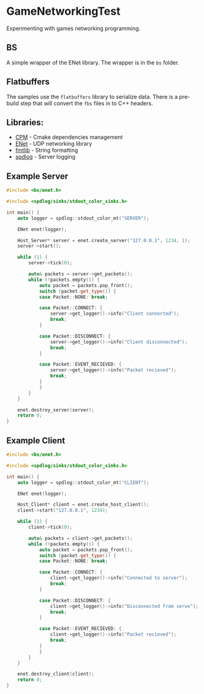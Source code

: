 # GameNetworkingTest
Experimenting with games networking programming.

## BS
A simple wrapper of the ENet library. The wrapper is in the `bs` folder.

## Flatbuffers
The samples use the `flatbuffers` library to serialize data. There is a pre-build step that will convert the `fbs` files in to C++ headers.

## Libraries:
- [CPM](https://github.com/cpm-cmake/CPM.cmake) - Cmake dependencies management
- [ENet](http://enet.bespin.org/index.html) - UDP networking library
- [fmtlib](https://github.com/fmtlib/fmt) - String formatting
- [spdlog](https://github.com/gabime/spdlog) - Server logging


## Example Server
```cpp
#include <bs/enet.h>

#include <spdlog/sinks/stdout_color_sinks.h>

int main() {
	auto logger = spdlog::stdout_color_mt("SERVER");

	ENet enet(logger);

	Host_Server* server = enet.create_server("127.0.0.1", 1234, 1);
	server->start();

	while (1) {
		server->tick(0);

		auto& packets = server->get_packets();
		while (!packets.empty()) {
			auto packet = packets.pop_front();
			switch (packet.get_type()) {
			case Packet::NONE: break;

			case Packet::CONNECT: {
				server->get_logger()->info("Client connected");
				break;
			}

			case Packet::DISCONNECT: {
				server->get_logger()->info("Client disconnected");
				break;
			}

			case Packet::EVENT_RECIEVED: {
				server->get_logger()->info("Packet recieved");
				break;
			}
			}
		}
	}

	enet.destroy_server(server);
	return 0;
}

```

## Example Client
```cpp
#include <bs/enet.h>

#include <spdlog/sinks/stdout_color_sinks.h>

int main() {
	auto logger = spdlog::stdout_color_mt("CLIENT");

	ENet enet(logger);

	Host_Client* client = enet.create_host_client();
	client->start("127.0.0.1", 1234);

	while (1) {
		client->tick(0);

		auto& packets = client->get_packets();
		while (!packets.empty()) {
			auto packet = packets.pop_front();
			switch (packet.get_type()) {
			case Packet::NONE: break;

			case Packet::CONNECT: {
				client->get_logger()->info("Connected to server");
				break;
			}

			case Packet::DISCONNECT: {
				client->get_logger()->info("Disconnected from serve");
				break;
			}

			case Packet::EVENT_RECIEVED: {
				client->get_logger()->info("Packet recieved");
				break;
			}
			}
		}
	}

	enet.destroy_client(client);
	return 0;
}
```
